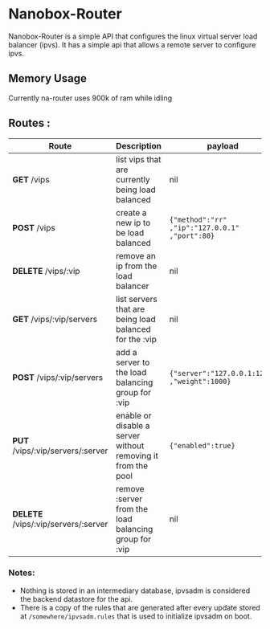 # Nanobox-Router

Nanobox-Router is a simple API that configures the linux virtual server load balancer (ipvs). It has a simple api that allows a remote server to configure ipvs.

## Memory Usage

Currently na-router uses 900k of ram while idling


## Routes :

| Route | Description | payload | output |
| --- | --- | --- | --- |
| **GET** /vips | list vips that are currently being load balanced | nil | `{"vips": [{"ip":"127.0.0.1"}]}` |
| **POST** /vips | create a new ip to be load balanced | `{"method":"rr" ,"ip":"127.0.0.1" ,"port":80}` | `{"sucess":"true"}` |
| **DELETE** /vips/:vip | remove an ip from the load balancer | nil | `{"sucess":"true"}` |
| **GET** /vips/:vip/servers | list servers that are being load balanced for the :vip | nil | `{"servers": [{"server":"127.0.0.1:1234" ,"weight":1000}]}` |
| **POST** /vips/:vip/servers | add a server to the load balancing group for :vip | `{"server":"127.0.0.1:1234" ,"weight":1000}` | `{"sucess":"true"}` |
| **PUT** /vips/:vip/servers/:server | enable or disable a server without removing it from the pool | `{"enabled":true}` | `{"sucess":"true"}` |
| **DELETE** /vips/:vip/servers/:server | remove :server from the load balancing group for :vip | nil | `{"sucess":"true"}` |

### Notes:

- Nothing is stored in an intermediary database, ipvsadm is considered the backend datastore for the api.
- There is a copy of the rules that are generated after every update stored at `/somewhere/ipvsadm.rules` that is used to initialize ipvsadm on boot.